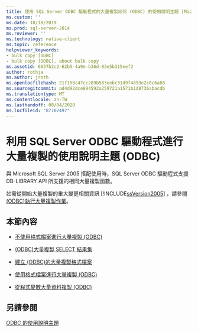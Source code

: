 ```yaml
---
title: 使用 SQL Server ODBC 驅動程式的大量複製如何 (ODBC) 的使用說明主題 |Microsoft Docs
ms.custom: ''
ms.date: 10/18/2019
ms.prod: sql-server-2014
ms.reviewer: ''
ms.technology: native-client
ms.topic: reference
helpviewer_keywords:
- bulk copy [ODBC]
- bulk copy [ODBC], about bulk copy
ms.assetid: 6037b2c2-62b5-4a9e-b36d-83e5b315eef2
author: rothja
ms.author: jroth
ms.openlocfilehash: 21f158c47cc289b583eebc31d9f4893e2c0c6a88
ms.sourcegitcommit: ad4d92dce894592a259721a1571b1d8736abacdb
ms.translationtype: MT
ms.contentlocale: zh-TW
ms.lasthandoff: 08/04/2020
ms.locfileid: "87707497"
---
```

# <a name="bulk-copying-with-the-sql-server-odbc-driver-how-to-topics-odbc"></a>利用 SQL Server ODBC 驅動程式進行大量複製的使用說明主題 (ODBC)
  與 Microsoft SQL Server 2005 搭配使用時，SQL Server ODBC 驅動程式支援 DB-LIBRARY API 所支援的相同大量複製函數。  
  
 如需從開始大量複製的重大變更相關資訊 [!INCLUDE[ssVersion2005](../../../includes/ssversion2005-md.md)] ，請參閱[&#40;ODBC&#41;執行大量複製作業](../../native-client-odbc-bulk-copy-operations/performing-bulk-copy-operations-odbc.md)。  
  
## <a name="in-this-section"></a>本節內容  
  
-   [不使用格式檔案進行大量複製 &#40;ODBC&#41;](bulk-copy-without-a-format-file-odbc.md)  
  
-   [&#40;ODBC&#41;大量複製 SELECT 結果集](bulk-copy-a-select-result-set-odbc.md)  
  
-   [建立 &#40;ODBC&#41;的大量複製格式檔案](create-a-bulk-copy-format-file-odbc.md)  
  
-   [使用格式檔案進行大量複製 &#40;ODBC&#41;](bulk-copy-by-using-a-format-file-odbc.md)  
  
-   [從程式變數大量資料複製 &#40;ODBC&#41;](bulk-copy-data-from-program-variables-odbc.md)  
  
## <a name="see-also"></a>另請參閱  
 [ODBC 的使用說明主題](../odbc-how-to-topics.md)  
  
  
